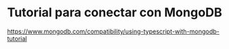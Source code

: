 # Tutorial para conectar con MongoDB

https://www.mongodb.com/compatibility/using-typescript-with-mongodb-tutorial
